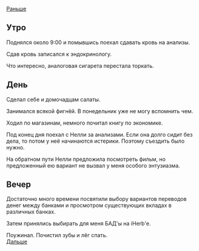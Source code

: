 [Раньше](2020.11.07.md)  
## Утро
Поднялся около 9:00 и помывшись поехал сдавать кровь на анализы.

Сдав кровь записался к эндокринологу.

Что интересно, аналоговая сигарета перестала торкать.
## День
Сделал себе и домочадцам салаты.

Занимался всякой фигнёй. В понедельник уже не могу вспомнить чем.

Ходил по магазинам, немного почитал книгу по экономике.

Под конец дня поехал с Нелли за анализами. Если она долго сидит без дела, то потом у неё начинаются истерики. Поэтому съездить было нужно.

На обратном пути Нелли предложила посмотреть фильм, но предложенный ею вариант не вызвал у меня особого энтузиазма.
## Вечер
Достаточно много времени посвятили выбору вариантов переводов денег между банками и просмотром существующих вкладах в различных банках.

Затем принялись выбирать для меня БАД'ы на iHerb'е.

Поужинал. Почистил зубы и лёг спать.  
[Дальше](2020.11.09.md)